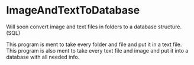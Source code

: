 # ImageAndTextToDatabase
Will soon convert image and text files in folders to a database structure. (SQL)

This program is ment to take every folder and file and put it in a text file.
This program is also ment to take every text file and image and put it into a database with all needed info.
